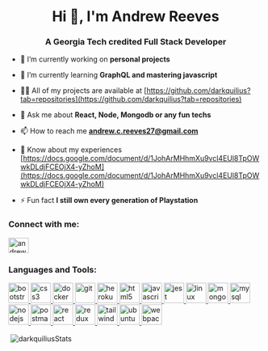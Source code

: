 <h1 align="center">Hi 👋, I'm Andrew Reeves</h1>
<h3 align="center">A Georgia Tech credited Full Stack Developer</h3>

- 🔭 I’m currently working on **personal projects**

- 🌱 I’m currently learning **GraphQL and mastering javascript**

- 👨‍💻 All of my projects are available at [https://github.com/darkquilius?tab=repositories](https://github.com/darkquilius?tab=repositories)

- 💬 Ask me about **React, Node, Mongodb or any fun techs**

- 📫 How to reach me **andrew.c.reeves27@gmail.com**

- 📄 Know about my experiences [https://docs.google.com/document/d/1JohArMHhmXu9vcl4EUl8TpOWwkDLdjFCEOjX4-yZhoM](https://docs.google.com/document/d/1JohArMHhmXu9vcl4EUl8TpOWwkDLdjFCEOjX4-yZhoM)

- ⚡ Fun fact **I still own every generation of Playstation**

<h3 align="left">Connect with me:</h3>
<p align="left">
<a href="https://linkedin.com/in/andrew-reeves-web-dev" target="blank"><img align="center" src="https://cdn.jsdelivr.net/npm/simple-icons@3.0.1/icons/linkedin.svg" alt="andrew-reeves-web-dev" height="30" width="40" /></a>
</p>

<h3 align="left">Languages and Tools:</h3>
<p align="left"> <a href="https://getbootstrap.com" target="_blank"> <img src="https://cdn.jsdelivr.net/gh/konpa/devicon@v2.8.2/icons/bootstrap/bootstrap-plain-wordmark.svg" alt="bootstrap" width="40" height="40"/> </a> <a href="https://www.w3schools.com/css/" target="_blank"> <img src="https://cdn.jsdelivr.net/npm/simple-icons@3.13.0/icons/css3.svg" alt="css3" width="40" height="40"/> </a> <a href="https://www.docker.com/" target="_blank"> <img src="https://cdn.jsdelivr.net/npm/simple-icons@3.13.0/icons/docker.svg" alt="docker" width="40" height="40"/> </a> <a href="https://git-scm.com/" target="_blank"> <img src="https://www.vectorlogo.zone/logos/git-scm/git-scm-icon.svg" alt="git" width="40" height="40"/> </a> <a href="https://heroku.com" target="_blank"> <img src="https://www.vectorlogo.zone/logos/heroku/heroku-icon.svg" alt="heroku" width="40" height="40"/> </a> <a href="https://www.w3.org/html/" target="_blank"> <img src="https://cdn.jsdelivr.net/npm/simple-icons@3.13.0/icons/html5.svg" alt="html5" width="40" height="40"/> </a> <a href="https://developer.mozilla.org/en-US/docs/Web/JavaScript" target="_blank"> <img src="https://cdn.jsdelivr.net/npm/simple-icons@3.13.0/icons/javascript.svg" alt="javascript" width="40" height="40"/> </a> <a href="https://jestjs.io" target="_blank"> <img src="https://cdn.jsdelivr.net/npm/simple-icons@3.13.0/icons/jest.svg" alt="jest" width="40" height="40"/> </a> <a href="https://www.linux.org/" target="_blank"> <img src="https://cdn.jsdelivr.net/npm/simple-icons@3.13.0/icons/linux.svg" alt="linux" width="40" height="40"/> </a> <a href="https://www.mongodb.com/" target="_blank"> <img src="https://cdn.jsdelivr.net/npm/simple-icons@3.13.0/icons/mongodb.svg" alt="mongodb" width="40" height="40"/> </a> <a href="https://www.mysql.com/" target="_blank"> <img src="https://cdn.jsdelivr.net/npm/simple-icons@3.13.0/icons/mysql.svg" alt="mysql" width="40" height="40"/> </a> <a href="https://nodejs.org" target="_blank"> <img src="https://cdn.jsdelivr.net/npm/simple-icons@3.13.0/icons/node-dot-js.svg" alt="nodejs" width="40" height="40"/> </a> <a href="https://postman.com" target="_blank"> <img src="https://cdn.jsdelivr.net/npm/simple-icons@3.13.0/icons/postman.svg" alt="postman" width="40" height="40"/> </a> <a href="https://reactjs.org/" target="_blank"> <img src="https://cdn.jsdelivr.net/npm/simple-icons@3.13.0/icons/react.svg" alt="react" width="40" height="40"/> </a> <a href="https://redux.js.org" target="_blank"> <img src="https://cdn.jsdelivr.net/npm/simple-icons@3.13.0/icons/redux.svg" alt="redux" width="40" height="40"/> </a> <a href="https://tailwindcss.com/" target="_blank"> <img src="https://cdn.jsdelivr.net/npm/simple-icons@3.13.0/icons/tailwindcss.svg" alt="tailwind" width="40" height="40"/> </a> <a href="https://ubuntu.com" target="_blank"> <img src="https://cdn.jsdelivr.net/npm/simple-icons@3.13.0/icons/ubuntu.svg" alt="ubuntu" width="40" height="40"/> </a> <a href="https://webpack.js.org" target="_blank"> <img src="https://cdn.jsdelivr.net/npm/simple-icons@3.13.0/icons/webpack.svg" alt="webpack" width="40" height="40"/> </a> </p>


<p>&nbsp;<img align="center" src="https://github-readme-stats.vercel.app/api?username=darkquilius&show_icons=true" alt="darkquiliusStats" /></p>
